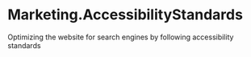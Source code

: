 # Marketing.AccessibilityStandards
Optimizing the website for search engines by following accessibility standards
